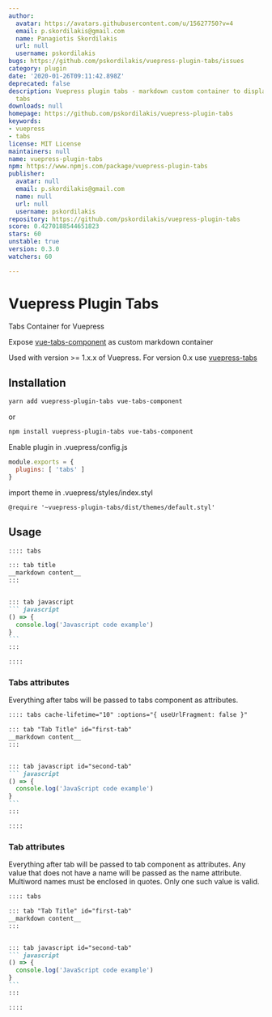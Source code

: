 ```yaml
---
author:
  avatar: https://avatars.githubusercontent.com/u/15627750?v=4
  email: p.skordilakis@gmail.com
  name: Panagiotis Skordilakis
  url: null
  username: pskordilakis
bugs: https://github.com/pskordilakis/vuepress-plugin-tabs/issues
category: plugin
date: '2020-01-26T09:11:42.898Z'
deprecated: false
description: Vuepress plugin tabs - markdown custom container to display content in
  tabs
downloads: null
homepage: https://github.com/pskordilakis/vuepress-plugin-tabs
keywords:
- vuepress
- tabs
license: MIT License
maintainers: null
name: vuepress-plugin-tabs
npm: https://www.npmjs.com/package/vuepress-plugin-tabs
publisher:
  avatar: null
  email: p.skordilakis@gmail.com
  name: null
  url: null
  username: pskordilakis
repository: https://github.com/pskordilakis/vuepress-plugin-tabs
score: 0.4270188544651823
stars: 60
unstable: true
version: 0.3.0
watchers: 60

---
```


# Vuepress Plugin Tabs

Tabs Container for Vuepress

Expose [vue-tabs-component](https://github.com/spatie/vue-tabs-component) as custom markdown container

Used with version >= 1.x.x of Vuepress. For version 0.x use [vuepress-tabs](https://github.com/pskordilakis/vuepress-tabs)

## Installation

``` bash
yarn add vuepress-plugin-tabs vue-tabs-component
```

or

``` bash
npm install vuepress-plugin-tabs vue-tabs-component
```

Enable plugin in .vuepress/config.js

``` js
module.exports = {
  plugins: [ 'tabs' ]
}
```

import theme in .vuepress/styles/index.styl

``` stylus
@require '~vuepress-plugin-tabs/dist/themes/default.styl'
```

## Usage

~~~ md
:::: tabs

::: tab title
__markdown content__
:::


::: tab javascript
``` javascript
() => {
  console.log('Javascript code example')
}
```
:::

::::

~~~

### Tabs attributes

Everything after tabs will be passed to tabs component as attributes.

~~~ md
:::: tabs cache-lifetime="10" :options="{ useUrlFragment: false }"

::: tab "Tab Title" id="first-tab"
__markdown content__
:::


::: tab javascript id="second-tab"
``` javascript
() => {
  console.log('JavaScript code example')
}
```
:::

::::

~~~


### Tab attributes

Everything after tab will be passed to tab component as attributes.
Any value that does not have a name will be passed as the name attribute. Multiword names must be enclosed in quotes.
Only one such value is valid.

~~~ md
:::: tabs

::: tab "Tab Title" id="first-tab"
__markdown content__
:::


::: tab javascript id="second-tab"
``` javascript
() => {
  console.log('JavaScript code example')
}
```
:::

::::

~~~
